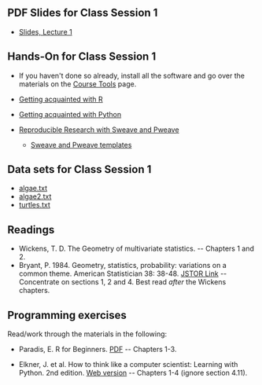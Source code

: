 
## PDF Slides for Class Session 1

- [Slides, Lecture 1](https://github.com/pmagwene/Bio313/raw/master/lecture-01/slides-lecture-01.pdf)

## Hands-On for Class Session 1

- If you haven't done so already, install all the software and go over the materials on the [Course Tools](https://github.com/pmagwene/Bio313/tree/master/course-tools) page.
- [Getting acquainted with R](https://github.com/pmagwene/Bio313/tree/master/lecture-01/acquainted-R.md)
- [Getting acquainted with Python](https://github.com/pmagwene/Bio313/tree/master/lecture-01/acquainted-python.md)
- [Reproducible Research with Sweave and Pweave](https://github.com/pmagwene/Bio313/tree/master/lecture-01/intro-to-sweave.md)

  - [Sweave and Pweave templates](https://github.com/pmagwene/Bio313/tree/master/sweave-pweave-templates)

## Data sets for Class Session 1

- [algae.txt](https://github.com/pmagwene/Bio313/raw/master/datasets/algae.txt)
- [algae2.txt](https://github.com/pmagwene/Bio313/raw/master/datasets/algae2.txt)
- [turtles.txt](https://github.com/pmagwene/Bio313/raw/master/datasets/turtles.txt)


## Readings

- Wickens, T. D. The Geometry of multivariate statistics. --  Chapters 1 and 2.
- Bryant, P. 1984. Geometry, statistics, probability: variations on a common theme. American Statistician 38: 38-48. [JSTOR Link](http://www.jstor.org/stable/2683558) -- Concentrate on sections 1, 2 and 4. Best read *after* the Wickens chapters.

## Programming exercises

Read/work through the materials in the following:

- Paradis, E. R for Beginners. [PDF](http://cran.r-project.org/doc/contrib/Paradis-rdebuts_en.pdf) -- Chapters 1-3.

- Elkner, J. et al. How to think like a computer scientist: Learning with Python. 2nd edition. [Web version](http://openbookproject.net/thinkcs/python/english2e/index.html) -- Chapters 1-4 (ignore section 4.11). 